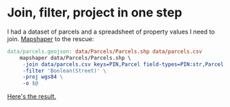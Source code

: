 # Join, filter, project in one step

I had a dataset of parcels and a spreadsheet of property values I need to join. [Mapshaper](https://github.com/mbloch/mapshaper/wiki/Command-Reference#-join) to the rescue:

```makefile
data/parcels.geojson: data/Parcels/Parcels.shp data/parcels.csv
	mapshaper data/Parcels/Parcels.shp \
	 -join data/parcels.csv keys=PIN,Parcel field-types=PIN:str,Parcel:str \
	 -filter 'Boolean(Street)' \
	 -proj wgs84 \
	 -o $@
```

[Here's the result.](https://www.greenvilleonline.com/in-depth/news/local/2021/05/04/historic-mill-redevelopment-has-changed-greenville-neighborhoods/7203703002/#asset-4942027001)
